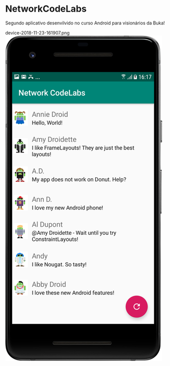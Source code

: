 # NetworkCodeLabs
Segundo aplicativo desenvilvido no curso Android para visionários da Buka!

device-2018-11-23-161907.png
![NetworkCodeLabs](device-2018-11-23-161907.png)
